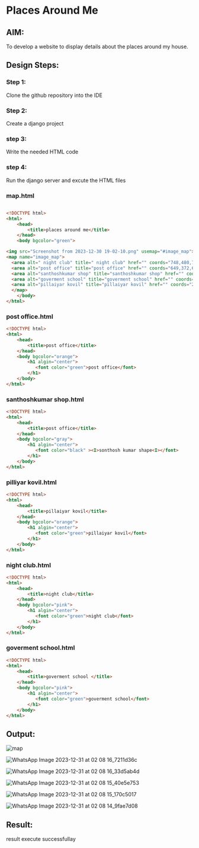 # Places Around Me
## AIM:
To develop a website to display details about the places around my house.

## Design Steps:

### Step 1:
Clone the github repository into the IDE

### Step 2:
Create a django project

### step 3:
Write the needed HTML code

### step 4:
Run the django server and excute the HTML files
### map.html
```html

<!DOCTYPE html>
<html>
    <head>
        <title>places around me</title>
    </head>
    <body bgcolor="green">

<img src="Screenshot from 2023-12-30 19-02-10.png" usemap="#image_map">
<map name="image_map">
  <area alt=" night club" title=" night club" href="" coords="748,480,749,481" shape="rect">
  <area alt="post office" title="post office" href="" coords="649,372,650,373" shape="rect">
  <area alt="santhoshkumar shop" title="santhoshkumar shop" href="" coords="735,323,736,324" shape="rect">
  <area alt="goverment school" title="goverment school" href="" coords="550,194,552,195" shape="rect">
  <area alt="pillaiyar kovil" title="pillaiyar kovil" href="" coords="296,242,297,243" shape="rect">
  </map>
    </body>
</html>
```
### post office.html
```html
<!DOCTYPE html>
<html>
    <head>
        <title>post office</title>
    </head>
    <body bgcolor="orange">
        <h1 algin="center">
           <font color="green">post office</font> 
        </h1>
    </body>
</html>
```
### santhoshkumar shop.html
```html
<!DOCTYPE html>
<html>
    <head>
        <title>post office</title>
    </head>
    <body bgcolor="gray">
        <h1 algin="center">
           <font color="black" ><I>sonthosh kumar shape<I></font> 
        </h1>
    </body>
</html>
```
### pilliyar kovil.html
```html
<!DOCTYPE html>
<html>
    <head>
        <title>pillaiyar kovil</title>
    </head>
    <body bgcolor="orange">
        <h1 algin="center">
           <font color="green">pillaiyar kovil</font> 
        </h1>
    </body>
</html>

```
### night club.html
```html
<!DOCTYPE html>
<html>
    <head>
        <title>night club</title>
    </head>
    <body bgcolor="pink">
        <h1 algin="center">
           <font color="green">night club</font> 
        </h1>
    </body>
</html>
```
### goverment school.html
```html
<!DOCTYPE html>
<html>
    <head>
        <title>goverment school </title>
    </head>
    <body bgcolor="pink">
        <h1 algin="center">
           <font color="green">goverment school</font> 
        </h1>
    </body>
</html>
```



## Output:
![map](https://github.com/Harishraja6211/places-around-me/assets/154001429/44c3fca6-7c15-4c72-8fd0-c9ab63379ee5)

![WhatsApp Image 2023-12-31 at 02 08 16_7211d36c](https://github.com/Harishraja6211/places-around-me/assets/154001429/faa9e72e-00e2-4604-8e50-02243d8bf1d8)

![WhatsApp Image 2023-12-31 at 02 08 16_33d5ab4d](https://github.com/Harishraja6211/places-around-me/assets/154001429/74a6dc64-0e3b-472d-921a-29ee5a0296ac)

![WhatsApp Image 2023-12-31 at 02 08 15_40e5e753](https://github.com/Harishraja6211/places-around-me/assets/154001429/38d5cbeb-bb8b-41a5-83fd-a0c7963cdd85)

![WhatsApp Image 2023-12-31 at 02 08 15_170c5017](https://github.com/Harishraja6211/places-around-me/assets/154001429/d275df27-2591-410d-91b5-34ff2e5cdc43)

![WhatsApp Image 2023-12-31 at 02 08 14_9fae7d08](https://github.com/Harishraja6211/places-around-me/assets/154001429/28eba6b6-72fa-45bc-a2f7-e3468cbf3ac6)

## Result:
result execute successfullay
